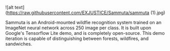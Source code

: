 ![alt text](https://raw.githubusercontent.com/EXJUSTICE/Sammuta/sammuta (1).jpg)


Sammuta is an Android-mounted wildfie recognition system trained on an ImageNet neural network across 250 image per class.
It is built upon Google's Tensorflow Lite demo, and is completely open-source.
This demo iteration is capable of distinguishing between forests, wildfires, and sandwiches.
